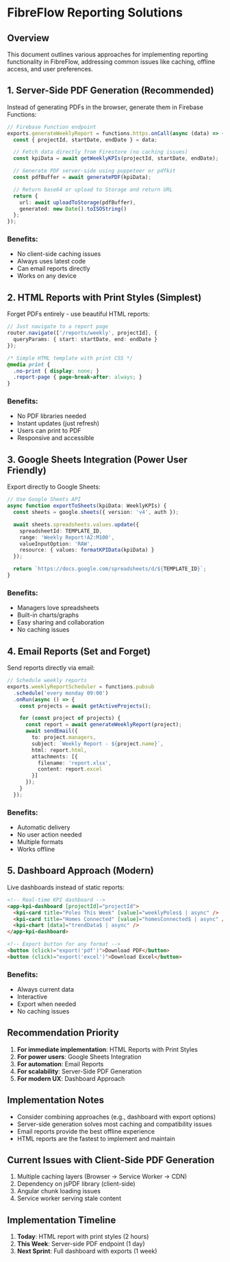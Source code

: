 # FibreFlow Reporting Solutions

## Overview
This document outlines various approaches for implementing reporting functionality in FibreFlow, addressing common issues like caching, offline access, and user preferences.

## 1. Server-Side PDF Generation (Recommended)

Instead of generating PDFs in the browser, generate them in Firebase Functions:

```typescript
// Firebase Function endpoint
exports.generateWeeklyReport = functions.https.onCall(async (data) => {
  const { projectId, startDate, endDate } = data;

  // Fetch data directly from Firestore (no caching issues)
  const kpiData = await getWeeklyKPIs(projectId, startDate, endDate);

  // Generate PDF server-side using puppeteer or pdfkit
  const pdfBuffer = await generatePDF(kpiData);

  // Return base64 or upload to Storage and return URL
  return {
    url: await uploadToStorage(pdfBuffer),
    generated: new Date().toISOString()
  };
});
```

### Benefits:
- No client-side caching issues
- Always uses latest code
- Can email reports directly
- Works on any device

## 2. HTML Reports with Print Styles (Simplest)

Forget PDFs entirely - use beautiful HTML reports:

```typescript
// Just navigate to a report page
router.navigate(['/reports/weekly', projectId], {
  queryParams: { start: startDate, end: endDate }
});
```

```css
/* Simple HTML template with print CSS */
@media print {
  .no-print { display: none; }
  .report-page { page-break-after: always; }
}
```

### Benefits:
- No PDF libraries needed
- Instant updates (just refresh)
- Users can print to PDF
- Responsive and accessible

## 3. Google Sheets Integration (Power User Friendly)

Export directly to Google Sheets:

```typescript
// Use Google Sheets API
async function exportToSheets(kpiData: WeeklyKPIs) {
  const sheets = google.sheets({ version: 'v4', auth });

  await sheets.spreadsheets.values.update({
    spreadsheetId: TEMPLATE_ID,
    range: 'Weekly Report!A2:M100',
    valueInputOption: 'RAW',
    resource: { values: formatKPIData(kpiData) }
  });

  return `https://docs.google.com/spreadsheets/d/${TEMPLATE_ID}`;
}
```

### Benefits:
- Managers love spreadsheets
- Built-in charts/graphs
- Easy sharing and collaboration
- No caching issues

## 4. Email Reports (Set and Forget)

Send reports directly via email:

```typescript
// Schedule weekly reports
exports.weeklyReportScheduler = functions.pubsub
  .schedule('every monday 09:00')
  .onRun(async () => {
    const projects = await getActiveProjects();

    for (const project of projects) {
      const report = await generateWeeklyReport(project);
      await sendEmail({
        to: project.managers,
        subject: `Weekly Report - ${project.name}`,
        html: report.html,
        attachments: [{
          filename: 'report.xlsx',
          content: report.excel
        }]
      });
    }
  });
```

### Benefits:
- Automatic delivery
- No user action needed
- Multiple formats
- Works offline

## 5. Dashboard Approach (Modern)

Live dashboards instead of static reports:

```html
<!-- Real-time KPI dashboard -->
<app-kpi-dashboard [projectId]="projectId">
  <kpi-card title="Poles This Week" [value]="weeklyPoles$ | async" />
  <kpi-card title="Homes Connected" [value]="homesConnected$ | async" />
  <kpi-chart [data]="trendData$ | async" />
</app-kpi-dashboard>

<!-- Export button for any format -->
<button (click)="export('pdf')">Download PDF</button>
<button (click)="export('excel')">Download Excel</button>
```

### Benefits:
- Always current data
- Interactive
- Export when needed
- No caching issues

## Recommendation Priority

1. **For immediate implementation**: HTML Reports with Print Styles
2. **For power users**: Google Sheets Integration
3. **For automation**: Email Reports
4. **For scalability**: Server-Side PDF Generation
5. **For modern UX**: Dashboard Approach

## Implementation Notes

- Consider combining approaches (e.g., dashboard with export options)
- Server-side generation solves most caching and compatibility issues
- Email reports provide the best offline experience
- HTML reports are the fastest to implement and maintain

## Current Issues with Client-Side PDF Generation
1. Multiple caching layers (Browser → Service Worker → CDN)
2. Dependency on jsPDF library (client-side)
3. Angular chunk loading issues
4. Service worker serving stale content

## Implementation Timeline
1. **Today**: HTML report with print styles (2 hours)
2. **This Week**: Server-side PDF endpoint (1 day)
3. **Next Sprint**: Full dashboard with exports (1 week)